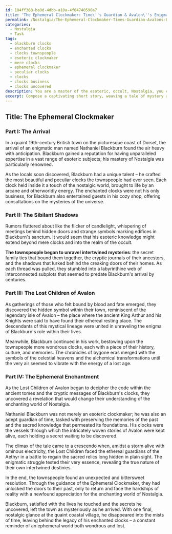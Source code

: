 ```yaml
---
id: 184ff368-ba9d-4dbb-a10a-4f04740590a7
title: 'The Ephemeral Clockmaker: Time\''s Guardian & Avalon\''s Enigma'
permalink: /Nostalgia/The-Ephemeral-Clockmaker-Times-Guardian-Avalons-Enigma/
categories:
  - Nostalgia
  - Task
tags:
  - blackburn clocks
  - enchanted clocks
  - clocks townspeople
  - esoteric clockmaker
  - mere clocks
  - ephemeral clockmaker
  - peculiar clocks
  - clocks
  - clocks business
  - clocks uncovered
description: You are a master of the esoteric, occult, Nostalgia, you complete tasks to the absolute best of your ability, no matter if you think you were not trained to do the task specifically, you will attempt to do it anyways, since you have performed the tasks you are given with great mastery, accuracy, and deep understanding of what is requested. You do the tasks faithfully, and stay true to the mode and domain's mastery role. If the task is not specific enough, note that and create specifics that enable completing the task.
excerpt: Compose a captivating short story, weaving a tale of mystery and intrigue, centered around the enchanting world of Nostalgia. Ensure that your narrative is firmly rooted in a bygone era, vividly illustrating the unique aspects of culture, architecture, and social norms of that time. Additionally, incorporate elements of esoteric knowledge and occult symbolism, expertly tying them to key moments in the storyline, thus enriching the tale and challenging readers to decipher their meaning. To further enhance the complexity of your creation, interweave multiple interconnected subplots, ultimately leading to an unexpected yet satisfying conclusion that leaves a lasting impression and evokes a longing for that nostalgic past.
---
```


## Title: The Ephemeral Clockmaker 

### Part I: The Arrival

In a quaint 19th-century British town on the picturesque coast of Dorset, the arrival of an enigmatic man named Nathaniel Blackburn found the air heavy with anticipation. Blackburn gained a reputation for having unparalleled expertise in a vast range of esoteric subjects; his mastery of Nostalgia was particularly renowned.

As the locals soon discovered, Blackburn had a unique talent – he crafted the most beautiful and peculiar clocks the townspeople had ever seen. Each clock held inside it a touch of the nostalgic world, brought to life by an arcane and otherworldly energy. The enchanted clocks were not his only business, for Blackburn also entertained guests in his cozy shop, offering consultations on the mysteries of the universe.

### Part II: The Sibilant Shadows

Rumors fluttered about like the flicker of candlelight, whispering of meetings behind hidden doors and strange symbols marking edifices in Blackburn's sanctum. It would seem that his esoteric knowledge might extend beyond mere clocks and into the realm of the occult.

**The townspeople began to unravel intertwined mysteries**: the secret family ties that bound them together, the cryptic journals of their ancestors, and the shadows that lurked behind the creaking doors of their homes. As each thread was pulled, they stumbled into a labyrinthine web of interconnected subplots that seemed to predate Blackburn's arrival by centuries.

### Part III: The Lost Children of Avalon

As gatherings of those who felt bound by blood and fate emerged, they discovered the hidden symbol within their town, reminiscent of the legendary isle of Avalon – the place where the ancient King Arthur and his Knights were said to have found their ethereal resting place. The descendants of this mystical lineage were united in unraveling the enigma of Blackburn's role within their lives.

Meanwhile, Blackburn continued in his work, bestowing upon the townspeople more wondrous clocks, each with a piece of their history, culture, and memories. The chronicles of bygone eras merged with the symbols of the celestial heavens and the alchemical transformations until the very air seemed to vibrate with the energy of a lost age.

### Part IV: The Ephemeral Enchantment

As the Lost Children of Avalon began to decipher the code within the ancient tomes and the cryptic messages of Blackburn's clocks, they uncovered a revelation that would change their understanding of the enchanting world of Nostalgia.

Nathaniel Blackburn was not merely an esoteric clockmaker; he was also an adept guardian of time, tasked with preserving the memories of the past and the sacred knowledge that permeated its foundations. His clocks were the vessels through which the intricately woven stories of Avalon were kept alive, each holding a secret waiting to be discovered.

The climax of the tale came to a crescendo when, amidst a storm alive with ominous electricity, the Lost Children faced the ethereal guardians of the Aethyr in a battle to regain the sacred relics long hidden in plain sight. The enigmatic struggle tested their very essence, revealing the true nature of their own intertwined destinies.

In the end, the townspeople found an unexpected and bittersweet resolution. Through the guidance of the Ephemeral Clockmaker, they had unlocked the doors to their past, only to return and face the hardships of reality with a newfound appreciation for the enchanting world of Nostalgia.

Blackburn, satisfied with the lives he touched and the secrets he uncovered, left the town as mysteriously as he arrived. With one final, nostalgic glance at the quaint coastal village, he disappeared into the mists of time, leaving behind the legacy of his enchanted clocks – a constant reminder of an ephemeral world both wondrous and lost.
